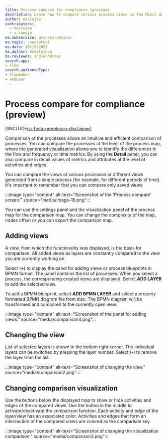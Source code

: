 ```yaml
---
title: Process compare for compliance (preview)
description: Learn how to compare various process views in the Minit desktop application in process advisor.
author: maslejka
contributors:
  - maslejka
  - v-aangie
ms.subservice: process-advisor
ms.topic: conceptual
ms.date: 10/15/2022
ms.author: mmaslejova
ms.reviewer: angieandrews
search.app:
- Flow
search.audienceType:
- flowmaker
- enduser
---
```


# Process compare for compliance (preview)

[!INCLUDE[cc-beta-prerelease-disclaimer](../includes/cc-beta-prerelease-disclaimer.md)]

Comparison of the processes allows an intuitive and efficient comparison of processes. You can compare the processes at the level of the process map, where the generated visualization allows you to identify the differences in the flow and frequency or time metrics. By using the **Detail** panel, you can also compare in detail values of metrics and attributes at the level of activities and edges.

You can compare the views of various processes or different views generated from a single process (for example, for different periods of time). It's important to remember that you can compare only saved views.

:::image type="content" alt-text="Screenshot of the 'Process compare' screen." source="media/image-18.png":::

You can use the settings panel and the visualization panel of the process map for the comparison map. You can change the complexity of the map, nodes offset or you can export the comparison map.

## Adding views

A view, from which the functionality was displayed, is the basis for comparison. All added views as layers are constantly compared to the view you are currently working on.

Select (**+**) to display the panel for adding views or process blueprints in BPMN format. The panel contains the list of processes. When you select a process, the corresponding created views are displayed. Select **ADD LAYER** to add the selected view.

To add a BPMN blueprint, select **ADD BPMN LAYER** and select a properly formatted BPMN diagram file from disc. The BPMN diagram will be transformed and compared to the currently open view.

:::image type="content" alt-text="Screenshot of the panel for adding views." source="media/comparison4.png":::

## Changing the view

List of selected layers is shown in the bottom right corner. The individual layers can be switched by pressing the layer number. Select (**-**) to remove the layer from the list.

:::image type="content" alt-text="Screenshot of changing the view." source="media/comparison2.png":::

## Changing comparison visualization

Use the buttons below the displayed map to show or hide activities and edges of the compared views. Use the button in the middle to activate/deactivate the comparison function. Each activity and edge of the layer/view has an associated color. Activities and edges that form an intersection of the compared views are colored as the comparison key.

:::image type="content" alt-text="Screenshot of changing the visualization comparison." source="media/comparison3.png":::


